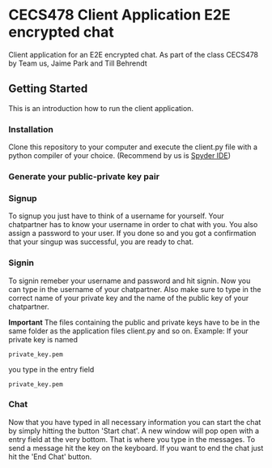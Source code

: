 # CECS478 Client Application E2E encrypted chat
Client application for an E2E encrypted chat. As part of the class CECS478 by Team us, Jaime Park and Till Behrendt
## Getting Started
This is an introduction how to run the client application.
### Installation
Clone this repository to your computer and execute the client.py file with a python compiler of your choice. (Recommend by us is [Spyder IDE](https://www.spyder-ide.org/))
### Generate your public-private key pair

### Signup
To signup you just have to think of a username for yourself. Your chatpartner has to know your username in order to chat with you. You also assign a password to your user. If you done so and you got a confirmation that your singup was successful, you are ready to chat.
### Signin
To signin remeber your username and password and hit signin. Now you can type in the username of your chatpartner. Also make sure to type in the correct name of your private key and the name of the public key of your chatpartner.


**Important**
The files containing the public and private keys have to be in the same folder as the application files client.py and so on. Example: If your private key is named 
```
private_key.pem
```
you type in the entry field 
```
private_key.pem
```
### Chat
Now that you have typed in all necessary information you can start the chat by simply hitting the button 'Start chat'.
A new window will pop open with a entry field at the very bottom. That is where you type in the messages. To send a message hit the <Return> key on the keyboard. 
If you want to end the chat just hit the 'End Chat' button.